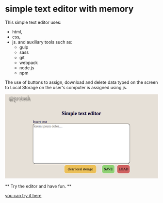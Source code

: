 # simple text editor with memory


This simple text editor uses:
- html, 
- css, 
- js.
    and auxiliary tools such as:
    - gulp
    - sass
    - git
    - webpack
    - node.js
    - npm


The use of buttons to assign, download and delete data typed on the screen to Local Storage on the user's computer is assigned using js.


![screenshot](https://github.com/PawelRuszkiewicz/tawm/blob/master/se.png)


** Try the editor and have fun. **

[you can try it here](https://pawelruszkiewicz.github.io/tawm/) 


 

